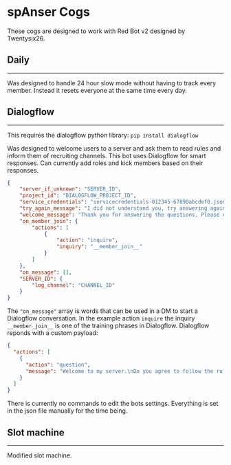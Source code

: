 # spAnser Cogs

These cogs are designed to work with Red Bot v2 designed by Twentysix26.

## Daily
----

Was designed to handle 24 hour slow mode without having to track every member. Instead it resets everyone at the same time every day.

## Dialogflow
----
This requires the dialogflow python library: `pip install dialogflow`

Was designed to welcome users to a server and ask them to read rules and inform them of recruiting channels. This bot uses Dialogflow for smart responses. Can currently add roles and kick members based on their responses.

```json
{
    "server_if_unknown": "SERVER_ID",
    "project_id": "DIALOGFLOW_PROJECT_ID",
    "service_credentials": "servicecredentials-012345-67890abcdef0.json",
    "try_again_message": "I did not understand you, try answering again.",
    "welcome_message": "Thank you for answering the questions. Please enjoy your stay. If you need any additional assitance please contact one of the mods.",
    "on_member_join": {
        "actions": [
            {
                "action": "inquire",
                "inquiry": "__member_join__"
            }
        ]
    },
    "on_message": [],
    "SERVER_ID": {
        "log_channel": "CHANNEL_ID"
    }
}
```


The `"on_message"` array is words that can be used in a DM to start a Dialogflow conversation. In the example action `inquire` the inquiry `__member_join__` is one of the training phrases in Dialogflow. Dialogflow reponds with a custom payload:
```json
{
  "actions": [
    {
      "action": "question",
      "message": "Welcome to my server.\nDo you agree to follow the rules listed in <#__CHANNEL_ID__>?"
    }
  ]
}
```

There is currently no commands to edit the bots settings. Everything is set in the json file manually for the time being.

## Slot machine
----
Modified slot machine.

